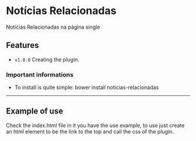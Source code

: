 # Notícias Relacionadas 

Notícias Relacionadas na página single
## Features

- `v1.0.0` Creating the plugin.

### Important informations

- To install is quite simple: bower install noticias-relacionadas
-----

## Example of use
Check the index.html file in it you have the use example, to use just create an html element to be the link to the top and call the css of the plugin.